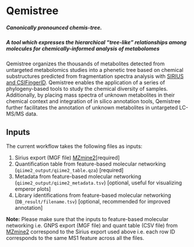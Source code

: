 # Qemistree
##### Canonically pronounced *chemis-tree*.
##### A tool which expresses the hierarchical “tree-like” relationships among molecules for chemically-informed analysis of metabolomes

Qemistree organizes the thousands of metabolites detected from untargeted metabolomics studies into a phenetic tree based on chemical substructures predicted from fragmentation spectra analysis with [SIRIUS and CSIFingerID](https://www.ncbi.nlm.nih.gov/pubmed/26392543). Qemistree enables the application of a series of phylogeny-based tools to study the chemical diversity of samples. Additionally, by placing mass spectra of unknown metabolites in their chemical context and integration of in silico annotation tools, Qemistree further facilitates the annotation of unknown metabolites in untargeted LC-MS/MS data.

## Inputs

The current workflow takes the following files as inputs:

1. Sirius export (MGF file) [MZmine2](http://mzmine.github.io)[required]
2. Quantification table from feature-based molecular networking (`qiime2_output/qiime2_table.qza`) [required]
3. Metadata from feature-based molecular networking (`qiime2_output/qiime2_metadata.tsv`) [optional, useful for visualizing emperor plots]
4. Library identifications from feature-based molecular networking (`DB_result/filename.tsv`) [optional, recommended for improved annotation]

**Note:** Please make sure that the inputs to feature-based molecular networking i.e. GNPS export (MGF file) and quant table (CSV file) from [MZmine2](http://mzmine.github.io) correspond to the Sirius export used above i.e. each row ID corresponds to the same MS1 feature across all the files.

